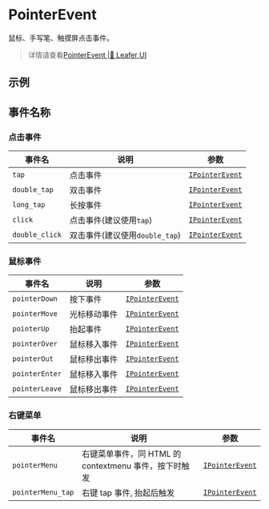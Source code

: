 # PointerEvent
鼠标、手写笔、触摸屏点击事件。
> 详情请查看[PointerEvent |🌿 Leafer UI](https://www.leaferjs.com/ui/reference/event/ui/Pointer.html)

## 示例
<script setup lang="ts">
import code from './index.vue?raw'
</script>

<Repl :code="code"  />

## 事件名称

[IPointerEvent-url]: https://www.leaferjs.com/ui/api/interfaces/IPointerEvent.html

### 点击事件
| 事件名  | 说明 | 参数 |
| --- | --- | --- |
| `tap` | 点击事件 | [`IPointerEvent`][IPointerEvent-url] |
| `double_tap` | 双击事件 | [`IPointerEvent`][IPointerEvent-url] |
| `long_tap` | 长按事件 | [`IPointerEvent`][IPointerEvent-url] |
| `click` | 点击事件(建议使用`tap`) | [`IPointerEvent`][IPointerEvent-url] |
| `double_click` | 双击事件(建议使用`double_tap`) | [`IPointerEvent`][IPointerEvent-url] |

### 鼠标事件
| 事件名  | 说明 | 参数 |
| --- | --- | --- |
| `pointerDown` | 按下事件 | [`IPointerEvent`][IPointerEvent-url] |
| `pointerMove` | 光标移动事件 | [`IPointerEvent`][IPointerEvent-url] |
| `pointerUp` | 抬起事件 | [`IPointerEvent`][IPointerEvent-url] |
| `pointerOver` | 鼠标移入事件 | [`IPointerEvent`][IPointerEvent-url] |
| `pointerOut` | 鼠标移出事件 | [`IPointerEvent`][IPointerEvent-url] |
| `pointerEnter` | 鼠标移入事件 | [`IPointerEvent`][IPointerEvent-url] |
| `pointerLeave` | 鼠标移出事件 | [`IPointerEvent`][IPointerEvent-url] |

### 右键菜单
| 事件名  | 说明 | 参数 |
| --- | --- | --- |
| `pointerMenu` | 右键菜单事件，同 HTML 的 contextmenu 事件，按下时触发 | [`IPointerEvent`][IPointerEvent-url] |
| `pointerMenu_tap` | 右键 tap 事件, 抬起后触发 | [`IPointerEvent`][IPointerEvent-url] |


